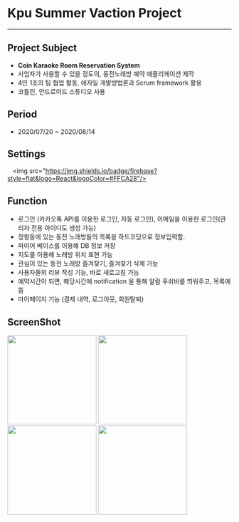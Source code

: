 Kpu Summer Vaction Project 
=============
* * *    

## Project Subject    
* **Coin Karaoke Room Reservation System**
* 사업자가 사용할 수 있을 정도의, 동전노래방 예약 애플리케이션 제작    
* 4인 1조의 팀 협업 활동, 애자일 개발방법론과 Scrum framework 활용 
* 코틀린, 안드로이드 스튜디오 사용
    
    
## Period 
* 2020/07/20 ~ 2020/08/14

## Settings
   <img src="https://img.shields.io/badge/firebase?style=flat&logo=React&logoColor=#FFCA28"/>

## Function    
* 로그인 (카카오톡 API를 이용한 로그인, 자동 로그인), 이메일을 이용한 로그인(관리자 전용 아이디도 생성 가능)
* 정왕동에 있는 동전 노래방들의 목록을 하드코딩으로 정보입력함. 
* 파이어 베이스를 이용해 DB 정보 저장 
* 지도를 이용해 노래방 위치 표현 가능 
* 관심이 있는 동전 노래방 즐겨찾기, 즐겨찾기 삭제 가능
* 사용자들의 리뷰 작성 기능, 바로 새로고침 가능
* 예약시간이 되면, 해당시간에 notification 을 통해 알람 푸쉬바를 띄워주고, 목록에 뜸
* 마이페이지 기능 (결제 내역, 로그아웃, 회원탈퇴)

## ScreenShot
<div>
<img src="https://user-images.githubusercontent.com/51106039/90856488-fd39c580-e3bc-11ea-8bb8-2e18bb77c146.jpg" width="200px">
<img src="https://user-images.githubusercontent.com/51106039/90856483-fad76b80-e3bc-11ea-8fb8-70098ba745eb.jpg" width="200px">
<img src="https://user-images.githubusercontent.com/51106039/90856484-fc089880-e3bc-11ea-8640-03781db351b5.jpg" width="200px"> 
<img src="https://user-images.githubusercontent.com/51106039/90856485-fca12f00-e3bc-11ea-9a48-e07448fbba08.jpg" width="200px">    
</div>

